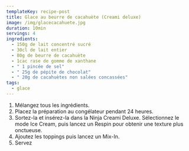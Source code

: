 ```yaml
---
templateKey: recipe-post
title: Glace au beurre de cacahuète (Creami deluxe)
image: /img/glacecacahuete.jpg
duration: 10min
servings: 4
ingredients:
  - 150g de lait concentré sucré
  - 30cl de lait entier
  - 80g de beurre de cacahuète
  - 1cac rase de gomme de xanthane
  - " 1 pincée de sel"
  - " 25g de pépite de chocolat"
  - " 20g de cacahuètes non salées concassées"
tags:
  - glace
---
```

1. Mélangez tous les ingrédients.
2. Placez la préparation au congélateur pendant 24 heures.
3. Sortez-la et insérez-la dans la Ninja Creami Deluxe. Sélectionnez le mode Ice Cream, puis lancez un Respin pour obtenir une texture plus onctueuse.
4. Ajoutez les toppings puis lancez un Mix-In.
5. Servez